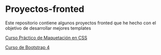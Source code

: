 # Proyectos-fronted
Este repositorio contiene algunos proyectos fronted que he hecho con el objetivo de desarrollar mejores templates

[Curso Práctico de Maquetación en CSS](https://perezgarridogilb.github.io/Proyectos-fronted/Curso%20Pr%C3%A1ctico%20de%20Maquetaci%C3%B3n%20en%20CSS/)

[Curso de Bootstrap 4](https://perezgarridogilb.github.io/Proyectos-fronted/Curso%20de%20Bootstrap%204/)
